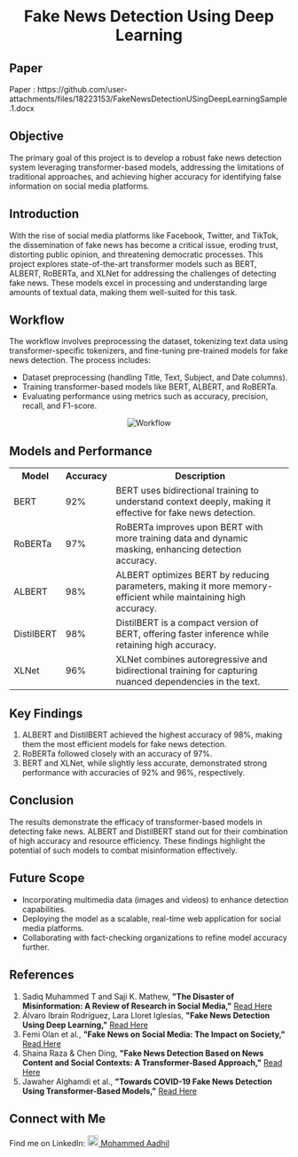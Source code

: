 <h1 align="center">Fake News Detection Using Deep Learning</h1>

<h2>Paper</h2> Paper : https://github.com/user-attachments/files/18223153/FakeNewsDetectionUSingDeepLearningSample.1.docx

<h2>Objective</h2>
<p>
  The primary goal of this project is to develop a robust fake news detection system leveraging transformer-based models, addressing the limitations of traditional approaches, and achieving higher accuracy for identifying false information on social media platforms.
</p>

<h2>Introduction</h2>
<p>
  With the rise of social media platforms like Facebook, Twitter, and TikTok, the dissemination of fake news has become a critical issue, eroding trust, distorting public opinion, and threatening democratic processes. This project explores state-of-the-art transformer models such as BERT, ALBERT, RoBERTa, and XLNet for addressing the challenges of detecting fake news. These models excel in processing and understanding large amounts of textual data, making them well-suited for this task.
</p>

<h2>Workflow</h2>
<p>
  The workflow involves preprocessing the dataset, tokenizing text data using transformer-specific tokenizers, and fine-tuning pre-trained models for fake news detection. The process includes:
</p>
<ul>
  <li>Dataset preprocessing (handling Title, Text, Subject, and Date columns).</li>
  <li>Training transformer-based models like BERT, ALBERT, and RoBERTa.</li>
  <li>Evaluating performance using metrics such as accuracy, precision, recall, and F1-score.</li>
</ul>
<p align="center">
  <img src="https://github.com/user-attachments/assets/47e00169-9619-4e42-8aa8-9b32747ed88a" alt="Workflow" />
</p>

<h2>Models and Performance</h2>
<table align="center">
  <tr>
    <th>Model</th>
    <th>Accuracy</th>
    <th>Description</th>
  </tr>
  <tr>
    <td>BERT</td>
    <td>92%</td>
    <td>BERT uses bidirectional training to understand context deeply, making it effective for fake news detection.</td>
  </tr>
  <tr>
    <td>RoBERTa</td>
    <td>97%</td>
    <td>RoBERTa improves upon BERT with more training data and dynamic masking, enhancing detection accuracy.</td>
  </tr>
  <tr>
    <td>ALBERT</td>
    <td>98%</td>
    <td>ALBERT optimizes BERT by reducing parameters, making it more memory-efficient while maintaining high accuracy.</td>
  </tr>
  <tr>
    <td>DistilBERT</td>
    <td>98%</td>
    <td>DistilBERT is a compact version of BERT, offering faster inference while retaining high accuracy.</td>
  </tr>
  <tr>
    <td>XLNet</td>
    <td>96%</td>
    <td>XLNet combines autoregressive and bidirectional training for capturing nuanced dependencies in the text.</td>
  </tr>
</table>

<h2>Key Findings</h2>
<ol>
  <li>
    ALBERT and DistilBERT achieved the highest accuracy of 98%, making them the most efficient models for fake news detection.
  </li>
  <li>
    RoBERTa followed closely with an accuracy of 97%.
  </li>
  <li>
    BERT and XLNet, while slightly less accurate, demonstrated strong performance with accuracies of 92% and 96%, respectively.
  </li>
</ol>

<h2>Conclusion</h2>
<p>
  The results demonstrate the efficacy of transformer-based models in detecting fake news. ALBERT and DistilBERT stand out for their combination of high accuracy and resource efficiency. These findings highlight the potential of such models to combat misinformation effectively.
</p>

<h2>Future Scope</h2>
<ul>
  <li>Incorporating multimedia data (images and videos) to enhance detection capabilities.</li>
  <li>Deploying the model as a scalable, real-time web application for social media platforms.</li>
  <li>Collaborating with fact-checking organizations to refine model accuracy further.</li>
</ul>

<h2>References</h2>
<ol>
  <li>
    Sadiq Muhammed T and Saji K. Mathew, <b>"The Disaster of Misinformation: A Review of Research in Social Media,"</b> <a href="https://www.ncbi.nlm.nih.gov/pmc/articles/PMC8853081/" target="_blank">Read Here</a>
  </li>
  <li>
    Álvaro Ibrain Rodríguez, Lara Lloret Iglesias, <b>"Fake News Detection Using Deep Learning,"</b> <a href="https://arxiv.org/pdf/1910.03496" target="_blank">Read Here</a>
  </li>
  <li>
    Femi Olan et al., <b>"Fake News on Social Media: The Impact on Society,"</b> <a href="https://link.springer.com/article/10.1007/s10796-022-10242-z" target="_blank">Read Here</a>
  </li>
  <li>
    Shaina Raza & Chen Ding, <b>"Fake News Detection Based on News Content and Social Contexts: A Transformer-Based Approach,"</b> <a href="https://link.springer.com/article/10.1007/s41060-021-00302-z" target="_blank">Read Here</a>
  </li>
  <li>
    Jawaher Alghamdi et al., <b>"Towards COVID-19 Fake News Detection Using Transformer-Based Models,"</b> <a href="https://www.sciencedirect.com/science/article/pii/S0950705123003921" target="_blank">Read Here</a>
  </li>
</ol>

<h2>Connect with Me</h2>
<p>Find me on LinkedIn: 
    <a href="https://linkedin.com/in/mohammed-aadhil-144245259" target="_blank">
        <img src="https://github.com/user-attachments/assets/a388191c-6399-4689-b05f-8e8fbf565b76" width="20" height="20" alt="LinkedIn Logo">
        Mohammed Aadhil
    </a>
</p>
